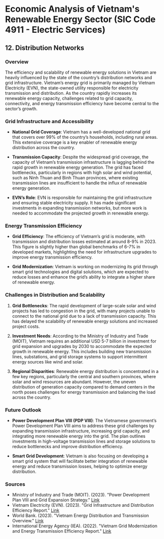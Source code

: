 
# Economic Analysis of Vietnam's Renewable Energy Sector (SIC Code 4911 - Electric Services)
## 12. Distribution Networks

### Overview
The efficiency and scalability of renewable energy solutions in Vietnam are heavily influenced by the state of the country’s distribution networks and grid infrastructure. Vietnam’s energy grid is primarily managed by Vietnam Electricity (EVN), the state-owned utility responsible for electricity transmission and distribution. As the country rapidly increases its renewable energy capacity, challenges related to grid capacity, connectivity, and energy transmission efficiency have become central to the sector’s growth.

### Grid Infrastructure and Accessibility
- **National Grid Coverage**: Vietnam has a well-developed national grid that covers over 99% of the country’s households, including rural areas. This extensive coverage is a key enabler of renewable energy distribution across the country.
  
- **Transmission Capacity**: Despite the widespread grid coverage, the capacity of Vietnam’s transmission infrastructure is lagging behind the rapid growth in renewable energy generation. The grid has faced bottlenecks, particularly in regions with high solar and wind potential, such as Ninh Thuan and Binh Thuan provinces, where existing transmission lines are insufficient to handle the influx of renewable energy generation.

- **EVN’s Role**: EVN is responsible for maintaining the grid infrastructure and ensuring stable electricity supply. It has made significant investments in expanding transmission networks, but more work is needed to accommodate the projected growth in renewable energy.

### Energy Transmission Efficiency
- **Grid Efficiency**: The efficiency of Vietnam’s grid is moderate, with transmission and distribution losses estimated at around 8-9% in 2023. This figure is slightly higher than global benchmarks of 6-7% in developed markets, highlighting the need for infrastructure upgrades to improve energy transmission efficiency.

- **Grid Modernization**: Vietnam is working on modernizing its grid through smart grid technologies and digital solutions, which are expected to reduce losses and enhance the grid’s ability to integrate a higher share of renewable energy.

### Challenges in Distribution and Scalability
1. **Grid Bottlenecks**: The rapid development of large-scale solar and wind projects has led to congestion in the grid, with many projects unable to connect to the national grid due to a lack of transmission capacity. This has delayed the scalability of renewable energy solutions and increased project costs.

2. **Investment Needs**: According to the Ministry of Industry and Trade (MOIT), Vietnam requires an additional USD 5-7 billion in investment for grid expansion and upgrades by 2030 to accommodate the expected growth in renewable energy. This includes building new transmission lines, substations, and grid storage systems to support intermittent energy sources like wind and solar.

3. **Regional Disparities**: Renewable energy distribution is concentrated in a few key regions, particularly the central and southern provinces, where solar and wind resources are abundant. However, the uneven distribution of generation capacity compared to demand centers in the north poses challenges for energy transmission and balancing the load across the country.

### Future Outlook
- **Power Development Plan VIII (PDP VIII)**: The Vietnamese government’s Power Development Plan VIII aims to address these grid challenges by expanding transmission infrastructure, increasing grid capacity, and integrating more renewable energy into the grid. The plan outlines investments in high-voltage transmission lines and storage solutions to reduce bottlenecks and improve distribution efficiency.

- **Smart Grid Development**: Vietnam is also focusing on developing a smart grid system that will facilitate better integration of renewable energy and reduce transmission losses, helping to optimize energy distribution.

### Sources
- Ministry of Industry and Trade (MOIT). (2023). "Power Development Plan VIII and Grid Expansion Strategy." [Link](https://moit.gov.vn)
- Vietnam Electricity (EVN). (2023). "Grid Infrastructure and Distribution Efficiency Report." [Link](https://www.evn.com.vn)
- World Bank. (2023). "Vietnam Energy Distribution and Transmission Overview." [Link](https://www.worldbank.org/en/country/vietnam/publication/vietnam-energy-distribution)
- International Energy Agency (IEA). (2022). "Vietnam Grid Modernization and Energy Transmission Efficiency Report." [Link](https://www.iea.org)
